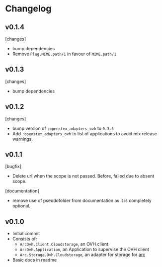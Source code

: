 # Changelog

## v0.1.4

[changes]
- bump dependencies
- Remove `Plug.MIME.path/1` in favour of `MIME.path/1`

## v0.1.3

[changes]
- bump dependencies

## v0.1.2

[changes]
- bump version of `:openstex_adapters_ovh` to `0.3.5`
- Add `:openstex_adapters_ovh` to list of applications to avoid
mix release warnings.


## v0.1.1

[bugfix]
- Delete url when the scope is not passed. Before, failed due to absent scope.

[documentation]
- remove use of pseudofolder from documentation as it is
completely optional.


## v0.1.0

- Initial commit
- Consists of:
    - `ArcOvh.Client.Cloudstorage`, an OVH client
    - `ArcOvh.Application`, an Application to supervise the OVH client
    - `Arc.Storage.Ovh.Cloudstorage`, an adapter for storage for [arc](https://github.com/stavro/arc)
- Basic docs in readme